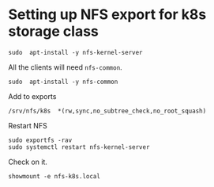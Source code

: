 # Setting up NFS export for k8s storage class

```
sudo  apt-install -y nfs-kernel-server
```

All the clients will need `nfs-common`.

```
sudo  apt-install -y nfs-common
```

Add to exports

```exports
/srv/nfs/k8s  *(rw,sync,no_subtree_check,no_root_squash)
```

Restart NFS

```
sudo exportfs -rav
sudo systemctl restart nfs-kernel-server
```

Check on it.

```
showmount -e nfs-k8s.local
```
